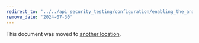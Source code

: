 ```yaml
---
redirect_to: '../../api_security_testing/configuration/enabling_the_analyzer.md'
remove_date: '2024-07-30'
---
```


This document was moved to [another location](../../api_security_testing/configuration/enabling_the_analyzer.md).

<!-- This redirect file can be deleted after <2024-07-30>. -->
<!-- Redirects that point to other docs in the same project expire in three months. -->
<!-- Redirects that point to docs in a different project or site (for example, link is not relative and starts with `https:`) expire in one year. -->
<!-- Before deletion, see: https://docs.gitlab.com/ee/development/documentation/redirects.html -->

